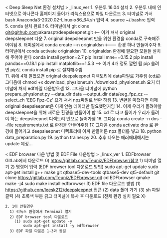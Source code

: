 < Deep Sleep Net 환경 설치법 > _linux_ver
	1. 우분투 16.04 설치
	2. 우분투 내에 인터넷으로 아나콘다 홈페이지 들어가  리눅스용으로 파일 다운로드
	3. 터미널로 가서 bash Anaconda3-2020.02-Linux-x86_64.sh 입력
	4. source ~/.bashrc 입력	
	5. conda 설치 완료!!
	6. 터미널에서 git clone git@github.com:akaraspt/deepsleepnet.git <-- 이거 쳐서 original deepsleepnet 다운
	7. original deepsleepnet 만을 위한 환경을 conda로 구축해주어야됨
	8. 터미널에서 conda create --n originaldsn <--- 환경 하나 만들어주자 
	9. 터미널에서 conda activate originaldsn
	10. originaldsn 환경에 필요한 모듈들 설치해 주어야 한다
	conda install python=2.7
	pip install mne==0.15.2
	pip install pandas==0.18.1
	pip install matplotlib==1.5.3
	--> 이거 4개 정도 깔면 됨 pip 쓸려면 pip도 conda install pip 로 설치해주셈	
	11. 위에 4개 깔았으면 original deepsleepnet 디렉토리에 data파일로 가주셈 (cd로) 그다음에
		chmod +x download_physionet.sh
		./download_physionet.sh
		요거 터미널에 쳐서 edf파일 다운받으셈
	12. 그다음 터미널에 python prepare_physionet.py --data_dir data --output_dir data/eeg_fpz_cz --select_ch 'EEG Fpz-Cz' 요거 쳐서 npz파일로 변환 하셈
	13. 변환을 마쳤다면 이제 original deepsleepnet은 이제 안씀 데이터만 필요했던거임
	14. 이제 우리가 돌려야할 deepsleepnet을 위해 새로운 환경을 만들어야 함
	15. cd 로 타고 들어가 우리가 돌려야 하는 deepsleepnet 디렉토리 안으로 들어가셈
	16. 그다음 conda create -n dns --file requirements.txt 로 환경을 만들어주셈
	17. 그다음 conda activate dns 로 환경에 들어가고 deepsleepnet 디렉토리에 아까 만들어둔 npz 폴더를 넣고
	18. python data_preparation.py
	19. python trainer.py
	20. 추후 나오는 에러에대해서는 update 예정...
	
	
< EDF browser 다운 방법 및 EDF File 다운방법 > _linux_ver
	1. EDFbrowser GitLab에서 다운로드 
	  0) https://gitlab.com/Teuniz/EDFbrowser/참고
	  1) 터미널 열기	
	  2) 명령어 입력 (EDF browser tool 다운로드 방법)
	    sudo apt-get update
	    sudo apt-get install g++ make git qtbase5-dev-tools qtbase5-dev qt5-default
	    git clone https://gitlab.com/Teuniz/EDFbrowser.git
	    cd EDFbrowser
	    qmake
	    make -j4
	    sudo make install
	    edfbrowser
	  3) EDF file 다운로드 방법
	     (1) https://github.com/leesk212/deepsleepnet 접근
	     (2) data 폴더 가기
	     (3) sh 파일 클릭
	     (4) 초록색 부분 긁고 터미널에 복사 후 다운로드 (전체 환경 설치 필요 X)

	2. 1이 안될경우
	  1) 리눅스 환경에서 Terminal 열기
	  2) EDF browser tool 다운로드
	    (1) sudo apt-get update -y
	        sudo apt-get install -y edfbrowser
	  3) EDF 파일 다운은 1-3과 동일
